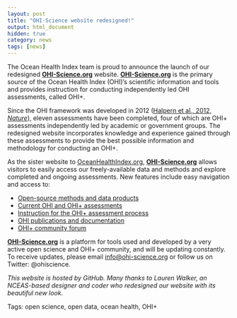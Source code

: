 ```yaml
---
layout: post
title: "OHI-Science website redesigned!"
output: html_document
hidden: true
category: news
tags: [news]
---
```


The Ocean Health Index team is proud to announce the launch of our redesigned [**OHI-Science.org**](http://ohi-science.org/) website. [**OHI-Science.org**](http://ohi-science.org/) is the primary source of the Ocean Health Index (OHI)’s scientific information and tools and provides instruction for conducting independently led OHI assessments, called OHI+.

Since the OHI framework was developed in 2012 ([Halpern et al., 2012, *Nature*](/resources/publications#global)), eleven assessments have been completed, four of which are OHI+ assessments independently led by academic or government groups. The redesigned website incorporates knowledge and experience gained through these assessments to provide the best possible information and methodology for conducting an OHI+.

As the sister website to [OceanHealthIndex.org](http://oceanhealthindex.org), [**OHI-Science.org**](http://ohi-science.org/) allows visitors to easily access our freely-available data and methods and explore completed and ongoing assessments. New features include easy navigation and access to: 

* [Open-source methods and data products](/resources/tools) 
* [Current OHI and OHI+ assessments](/projects)
* [Instruction for the OHI+ assessment process](/phases)
* [OHI publications and documentation](/resources/publications)
* [OHI+ community forum](/forum)

[**OHI-Science.org**](http://ohi-science.org/) is a platform for tools used and developed by a very active open science and OHI+ community, and will be updating constantly. To receive updates, please email info@ohi-science.org or follow us on Twitter: @ohiscience. 


*This website is hosted by GitHub. Many thanks to Lauren Walker, an NCEAS-based designer and coder who redesigned our website with its beautiful new look.*  


Tags: open science, open data, ocean health, OHI+
